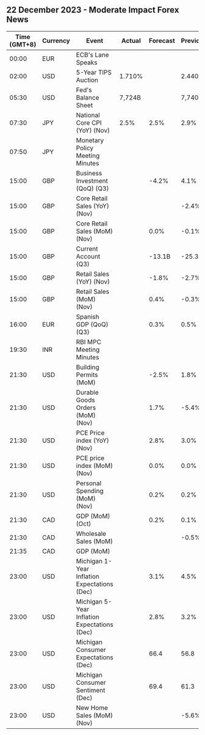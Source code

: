 ## 22 December 2023 - Moderate Impact Forex News

| Time (GMT+8) | Currency | Event | Actual | Forecast | Previous |
|------|----------|-------|--------|----------|----------|
| 00:00 | EUR | ECB's Lane Speaks |  |  |  |
| 02:00 | USD | 5-Year TIPS Auction | 1.710% |  | 2.440% |
| 05:30 | USD | Fed's Balance Sheet | 7,724B |  | 7,740B |
| 07:30 | JPY | National Core CPI (YoY) (Nov) | 2.5% | 2.5% | 2.9% |
| 07:50 | JPY | Monetary Policy Meeting Minutes |  |  |  |
| 15:00 | GBP | Business Investment (QoQ) (Q3) |  | -4.2% | 4.1% |
| 15:00 | GBP | Core Retail Sales (YoY) (Nov) |  |  | -2.4% |
| 15:00 | GBP | Core Retail Sales (MoM) (Nov) |  | 0.0% | -0.1% |
| 15:00 | GBP | Current Account (Q3) |  | -13.1B | -25.3B |
| 15:00 | GBP | Retail Sales (YoY) (Nov) |  | -1.8% | -2.7% |
| 15:00 | GBP | Retail Sales (MoM) (Nov) |  | 0.4% | -0.3% |
| 16:00 | EUR | Spanish GDP (QoQ) (Q3) |  | 0.3% | 0.5% |
| 19:30 | INR | RBI MPC Meeting Minutes |  |  |  |
| 21:30 | USD | Building Permits (MoM) |  | -2.5% | 1.8% |
| 21:30 | USD | Durable Goods Orders (MoM) (Nov) |  | 1.7% | -5.4% |
| 21:30 | USD | PCE Price index (YoY) (Nov) |  | 2.8% | 3.0% |
| 21:30 | USD | PCE price index (MoM) (Nov) |  | 0.0% | 0.0% |
| 21:30 | USD | Personal Spending (MoM) (Nov) |  | 0.2% | 0.2% |
| 21:30 | CAD | GDP (MoM) (Oct) |  | 0.2% | 0.1% |
| 21:30 | CAD | Wholesale Sales (MoM) |  |  | -0.5% |
| 21:35 | CAD | GDP (MoM) |  |  |  |
| 23:00 | USD | Michigan 1-Year Inflation Expectations (Dec) |  | 3.1% | 4.5% |
| 23:00 | USD | Michigan 5-Year Inflation Expectations (Dec) |  | 2.8% | 3.2% |
| 23:00 | USD | Michigan Consumer Expectations (Dec) |  | 66.4 | 56.8 |
| 23:00 | USD | Michigan Consumer Sentiment (Dec) |  | 69.4 | 61.3 |
| 23:00 | USD | New Home Sales (MoM) (Nov) |  |  | -5.6% |
